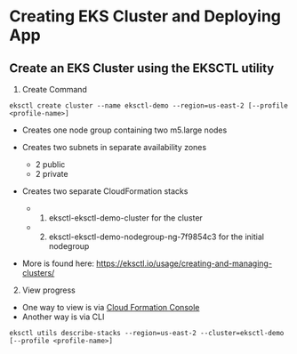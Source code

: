 # Creating EKS Cluster and Deploying App

## Create an EKS Cluster using the EKSCTL utility

1. Create Command

```
eksctl create cluster --name eksctl-demo --region=us-east-2 [--profile <profile-name>]
```     

- Creates one node group containing two m5.large nodes
- Creates two subnets in separate availability zones
    - 2 public
    - 2 private
- Creates two separate CloudFormation stacks 
    - 1. eksctl-eksctl-demo-cluster for the cluster
    - 2. eksctl-eksctl-demo-nodegroup-ng-7f9854c3 for the initial nodegroup

- More is found here: https://eksctl.io/usage/creating-and-managing-clusters/

2. View progress
- One way to view is via [Cloud Formation Console](https://us-east-2.console.aws.amazon.com/cloudformation/)
- Another way is via CLI
```
eksctl utils describe-stacks --region=us-east-2 --cluster=eksctl-demo [--profile <profile-name>]
```

